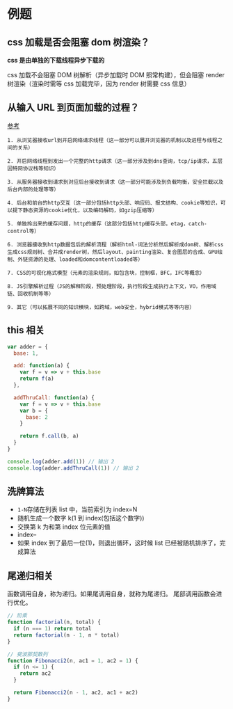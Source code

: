 # 例题

## css 加载是否会阻塞 dom 树渲染？

**css 是由单独的下载线程异步下载的**

css 加载不会阻塞 DOM 树解析（异步加载时 DOM 照常构建），但会阻塞 render 树渲染（渲染时需等 css 加载完毕，因为 render 树需要 css 信息）

## 从输入 URL 到页面加载的过程？

[参考](http://www.dailichun.com/2018/03/12/whenyouenteraurl.html)

```
1. 从浏览器接收url到开启网络请求线程（这一部分可以展开浏览器的机制以及进程与线程之间的关系）

2. 开启网络线程到发出一个完整的http请求（这一部分涉及到dns查询，tcp/ip请求，五层因特网协议栈等知识）

3. 从服务器接收到请求到对应后台接收到请求（这一部分可能涉及到负载均衡，安全拦截以及后台内部的处理等等）

4. 后台和前台的http交互（这一部分包括http头部、响应码、报文结构、cookie等知识，可以提下静态资源的cookie优化，以及编码解码，如gzip压缩等）

5. 单独拎出来的缓存问题，http的缓存（这部分包括http缓存头部，etag，catch-control等）

6. 浏览器接收到http数据包后的解析流程（解析html-词法分析然后解析成dom树、解析css生成css规则树、合并成render树，然后layout、painting渲染、复合图层的合成、GPU绘制、外链资源的处理、loaded和domcontentloaded等）

7. CSS的可视化格式模型（元素的渲染规则，如包含块，控制框，BFC，IFC等概念）

8. JS引擎解析过程（JS的解释阶段，预处理阶段，执行阶段生成执行上下文，VO，作用域链、回收机制等等）

9. 其它（可以拓展不同的知识模块，如跨域，web安全，hybrid模式等等内容）
```

## this 相关

```javascript
var adder = {
  base: 1,

  add: function(a) {
    var f = v => v + this.base
    return f(a)
  },

  addThruCall: function(a) {
    var f = v => v + this.base
    var b = {
      base: 2
    }

    return f.call(b, a)
  }
}

console.log(adder.add(1)) // 输出 2
console.log(adder.addThruCall(1)) // 输出 2
```

## 洗牌算法

- `1-N`存储在列表 list 中，当前索引为 index=N
- 随机生成一个数字 k(1 到 index(包括这个数字))
- 交换第 k 为和第 index 位元素的值
- index–
- 如果 index 到了最后一位(1)，则退出循环，这时候 list 已经被随机排序了，完成算法

## 尾递归相关

函数调用自身，称为递归。如果尾调用自身，就称为尾递归。 尾部调用函数会进行优化。

```javascript
// 阶乘
function factorial(n, total) {
  if (n === 1) return total
  return factorial(n - 1, n * total)
}
```

```javascript
// 斐波那契数列
function Fibonacci2(n, ac1 = 1, ac2 = 1) {
  if (n <= 1) {
    return ac2
  }

  return Fibonacci2(n - 1, ac2, ac1 + ac2)
}
```
